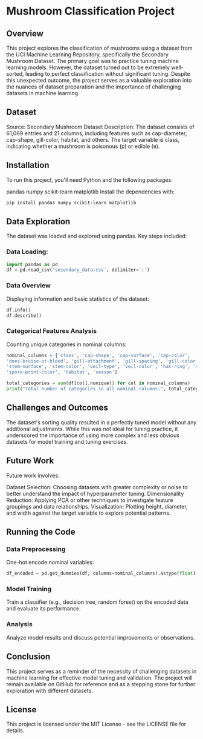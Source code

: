 # Mushroom Classification Project

## Overview

This project explores the classification of mushrooms using a dataset from the UCI Machine Learning Repository, specifically the Secondary Mushroom Dataset. The primary goal was to practice tuning machine learning models. However, the dataset turned out to be extremely well-sorted, leading to perfect classification without significant tuning. Despite this unexpected outcome, the project serves as a valuable exploration into the nuances of dataset preparation and the importance of challenging datasets in machine learning.

## Dataset

Source: Secondary Mushroom Dataset
Description: The dataset consists of 61,069 entries and 21 columns, including features such as cap-diameter, cap-shape, gill-color, habitat, and others. The target variable is class, indicating whether a mushroom is poisonous (p) or edible (e).
## Installation

To run this project, you'll need Python and the following packages:

pandas
numpy
scikit-learn
matplotlib
Install the dependencies with:

```sh
pip install pandas numpy scikit-learn matplotlib
```

## Data Exploration

The dataset was loaded and explored using pandas. Key steps included:

### Data Loading:

```python
import pandas as pd
df = pd.read_csv('secondary_data.csv', delimiter=';')
```

### Data Overview

Displaying information and basic statistics of the dataset:

```python
df.info()
df.describe()
```

### Categorical Features Analysis

Counting unique categories in nominal columns:

```python
nominal_columns = ['class', 'cap-shape', 'cap-surface', 'cap-color',
'does-bruise-or-bleed', 'gill-attachment', 'gill-spacing', 'gill-color', 'stem-root',
'stem-surface', 'stem-color', 'veil-type', 'veil-color', 'has-ring', 'ring-type',
'spore-print-color', 'habitat', 'season']

total_categories = sum(df[col].nunique() for col in nominal_columns)
print("Total number of categories in all nominal columns:", total_categories)
```

## Challenges and Outcomes

The dataset's sorting quality resulted in a perfectly tuned model without any additional adjustments. While this was not ideal for tuning practice, it underscored the importance of using more complex and less obvious datasets for model training and tuning exercises.

## Future Work

Future work involves:

Dataset Selection: Choosing datasets with greater complexity or noise to better understand the impact of hyperparameter tuning.
Dimensionality Reduction: Applying PCA or other techniques to investigate feature groupings and data relationships.
Visualization: Plotting height, diameter, and width against the target variable to explore potential patterns.
## Running the Code

### Data Preprocessing

One-hot encode nominal variables:

```python
df_encoded = pd.get_dummies(df, columns=nominal_columns).astype(float)
```

### Model Training

Train a classifier (e.g., decision tree, random forest) on the encoded data and evaluate its performance.

### Analysis

Analyze model results and discuss potential improvements or observations.

## Conclusion

This project serves as a reminder of the necessity of challenging datasets in machine learning for effective model tuning and validation. The project will remain available on GitHub for reference and as a stepping stone for further exploration with different datasets.

## License

This project is licensed under the MIT License - see the LICENSE file for details.
